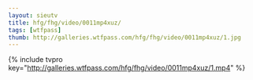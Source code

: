 ```yaml
--- 
layout: sieutv
title: hfg/fhg/video/0011mp4xuz/
tags: [wtfpass]
thumb: http://galleries.wtfpass.com/hfg/fhg/video/0011mp4xuz/1.jpg
---
```

{% include tvpro key="http://galleries.wtfpass.com/hfg/fhg/video/0011mp4xuz/1.mp4" %} 
